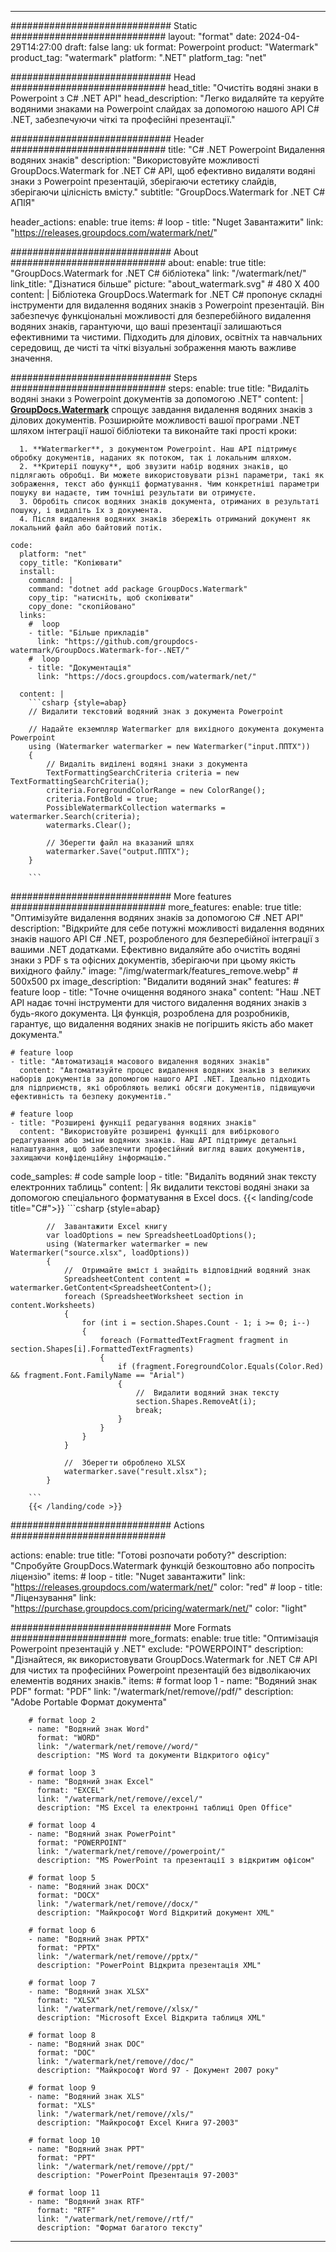 
---
############################# Static ############################
layout: "format"
date:  2024-04-29T14:27:00
draft: false
lang: uk
format: Powerpoint
product: "Watermark"
product_tag: "watermark"
platform: ".NET"
platform_tag: "net"

############################# Head ############################
head_title: "Очистіть водяні знаки в Powerpoint з C# .NET API"
head_description: "Легко видаляйте та керуйте водяними знаками на Powerpoint слайдах за допомогою нашого API C# .NET, забезпечуючи чіткі та професійні презентації."

############################# Header ############################
title: "C# .NET Powerpoint Видалення водяних знаків" 
description: "Використовуйте можливості GroupDocs.Watermark for .NET C# API, щоб ефективно видаляти водяні знаки з Powerpoint презентацій, зберігаючи естетику слайдів, зберігаючи цілісність вмісту."
subtitle: "GroupDocs.Watermark for .NET C# АПІЯ" 

header_actions:
  enable: true
  items:
    #  loop
    - title: "Nuget Завантажити"
      link: "https://releases.groupdocs.com/watermark/net/"
      
############################# About ############################
about:
    enable: true
    title: "GroupDocs.Watermark for .NET C# бібліотека"
    link: "/watermark/net/"
    link_title: "Дізнатися більше"
    picture: "about_watermark.svg" # 480 X 400
    content: |
       Бібліотека GroupDocs.Watermark for .NET C# пропонує складні інструменти для видалення водяних знаків з Powerpoint презентацій. Він забезпечує функціональні можливості для безперебійного видалення водяних знаків, гарантуючи, що ваші презентації залишаються ефективними та чистими. Підходить для ділових, освітніх та навчальних середовищ, де чисті та чіткі візуальні зображення мають важливе значення.

############################# Steps ############################
steps:
    enable: true
    title: "Видаліть водяні знаки з Powerpoint документів за допомогою .NET"
    content: |
      **[GroupDocs.Watermark](https://products.groupdocs.com/watermark/net/)** спрощує завдання видалення водяних знаків з ділових документів. Розширюйте можливості вашої програми .NET шляхом інтеграції нашої бібліотеки та виконайте такі прості кроки:
      
      1. **Watermarker**, з документом Powerpoint. Наш API підтримує обробку документів, наданих як потоком, так і локальним шляхом.
      2. **Критерії пошуку**, щоб звузити набір водяних знаків, що підлягають обробці. Ви можете використовувати різні параметри, такі як зображення, текст або функції форматування. Чим конкретніші параметри пошуку ви надаєте, тим точніші результати ви отримуєте.
      3. Обробіть список водяних знаків документа, отриманих в результаті пошуку, і видаліть їх з документа.
      4. Після видалення водяних знаків збережіть отриманий документ як локальний файл або байтовий потік.
   
    code:
      platform: "net"
      copy_title: "Копіювати"
      install:
        command: |
        command: "dotnet add package GroupDocs.Watermark"
        copy_tip: "натисніть, щоб скопіювати"
        copy_done: "скопійовано"
      links:
        #  loop
        - title: "Більше прикладів"
          link: "https://github.com/groupdocs-watermark/GroupDocs.Watermark-for-.NET/"
        #  loop
        - title: "Документація"
          link: "https://docs.groupdocs.com/watermark/net/"
          
      content: |
        ```csharp {style=abap}
        // Видалити текстовий водяний знак з документа Powerpoint

        // Надайте екземпляр Watermarker для вихідного документа документа Powerpoint
        using (Watermarker watermarker = new Watermarker("input.ППТХ"))
        {
            // Видаліть виділені водяні знаки з документа
            TextFormattingSearchCriteria criteria = new TextFormattingSearchCriteria();
            criteria.ForegroundColorRange = new ColorRange();
            criteria.FontBold = true;
            PossibleWatermarkCollection watermarks = watermarker.Search(criteria);
            watermarks.Clear();

            // Зберегти файл на вказаний шлях
            watermarker.Save("output.ППТХ");
        }
        
        ```            

############################# More features ############################
more_features:
  enable: true
  title: "Оптимізуйте видалення водяних знаків за допомогою C# .NET API"
  description: "Відкрийте для себе потужні можливості видалення водяних знаків нашого API C# .NET, розробленого для безперебійної інтеграції з вашими .NET додатками. Ефективно видаляйте або очистіть водяні знаки з PDF s та офісних документів, зберігаючи при цьому якість вихідного файлу."
  image: "/img/watermark/features_remove.webp" # 500x500 px
  image_description: "Видалити водяний знак"
  features:
    # feature loop
    - title: "Точне очищення водяного знака"
      content: "Наш .NET API надає точні інструменти для чистого видалення водяних знаків з будь-якого документа. Ця функція, розроблена для розробників, гарантує, що видалення водяних знаків не погіршить якість або макет документа."

    # feature loop
    - title: "Автоматизація масового видалення водяних знаків"
      content: "Автоматизуйте процес видалення водяних знаків з великих наборів документів за допомогою нашого API .NET. Ідеально підходить для підприємств, які обробляють великі обсяги документів, підвищуючи ефективність та безпеку документів."

    # feature loop
    - title: "Розширені функції редагування водяних знаків"
      content: "Використовуйте розширені функції для вибіркового редагування або зміни водяних знаків. Наш API підтримує детальні налаштування, щоб забезпечити професійний вигляд ваших документів, захищаючи конфіденційну інформацію."
      
  code_samples:
    # code sample loop
    - title: "Видаліть водяний знак тексту електронних таблиць"
      content: |
        Як видалити текстові водяні знаки за допомогою спеціального форматування в Excel docs.
        {{< landing/code title="C#">}}
        ```csharp {style=abap}
        
            //  Завантажити Excel книгу
            var loadOptions = new SpreadsheetLoadOptions();
            using (Watermarker watermarker = new Watermarker("source.xlsx", loadOptions))
            {
                //  Отримайте вміст і знайдіть відповідний водяний знак
                SpreadsheetContent content = watermarker.GetContent<SpreadsheetContent>();
                foreach (SpreadsheetWorksheet section in content.Worksheets)
                {
                    for (int i = section.Shapes.Count - 1; i >= 0; i--)
                    {
                        foreach (FormattedTextFragment fragment in section.Shapes[i].FormattedTextFragments)
                        {
                            if (fragment.ForegroundColor.Equals(Color.Red) && fragment.Font.FamilyName == "Arial")
                            {
                                //  Видалити водяний знак тексту
                                section.Shapes.RemoveAt(i);
                                break;
                            }
                        }
                    }
                }

                //  Зберегти оброблено XLSX
                watermarker.save("result.xlsx");
            }

        ```
        {{< /landing/code >}}


############################# Actions ############################

actions:
  enable: true
  title: "Готові розпочати роботу?"
  description: "Спробуйте GroupDocs.Watermark функцій безкоштовно або попросіть ліцензію"
  items:
    #  loop
    - title: "Nuget завантажити"
      link: "https://releases.groupdocs.com/watermark/net/"
      color: "red"
        #  loop
    - title: "Ліцензування"
      link: "https://purchase.groupdocs.com/pricing/watermark/net/"
      color: "light"


############################# More Formats #####################
more_formats:
    enable: true
    title: "Оптимізація Powerpoint презентацій у .NET"
    exclude: "POWERPOINT"
    description: "Дізнайтеся, як використовувати GroupDocs.Watermark for .NET C# API для чистих та професійних Powerpoint презентацій без відволікаючих елементів водяних знаків."
    items: 
        # format loop 1
        - name: "Водяний знак PDF"
          format: "PDF"
          link: "/watermark/net/remove//pdf/"
          description: "Adobe Portable Формат документа"

        # format loop 2
        - name: "Водяний знак Word"
          format: "WORD"
          link: "/watermark/net/remove//word/"
          description: "MS Word та документи Відкритого офісу"
          
        # format loop 3
        - name: "Водяний знак Excel"
          format: "EXCEL"
          link: "/watermark/net/remove//excel/"
          description: "MS Excel та електронні таблиці Open Office"

        # format loop 4
        - name: "Водяний знак PowerPoint"
          format: "POWERPOINT"
          link: "/watermark/net/remove//powerpoint/"
          description: "MS PowerPoint та презентації з відкритим офісом"

        # format loop 5
        - name: "Водяний знак DOCX"
          format: "DOCX"
          link: "/watermark/net/remove//docx/"
          description: "Майкрософт Word Відкритий документ XML"
          
        # format loop 6
        - name: "Водяний знак PPTX"
          format: "PPTX"
          link: "/watermark/net/remove//pptx/"
          description: "PowerPoint Відкрита презентація XML"
          
        # format loop 7
        - name: "Водяний знак XLSX"
          format: "XLSX"
          link: "/watermark/net/remove//xlsx/"
          description: "Microsoft Excel Відкрита таблиця XML"

        # format loop 8
        - name: "Водяний знак DOC"
          format: "DOC"
          link: "/watermark/net/remove//doc/"
          description: "Майкрософт Word 97 - Документ 2007 року"

        # format loop 9
        - name: "Водяний знак XLS"
          format: "XLS"
          link: "/watermark/net/remove//xls/"
          description: "Майкрософт Excel Книга 97-2003"

        # format loop 10
        - name: "Водяний знак PPT"
          format: "PPT"
          link: "/watermark/net/remove//ppt/"
          description: "PowerPoint Презентація 97-2003"

        # format loop 11
        - name: "Водяний знак RTF"
          format: "RTF"
          link: "/watermark/net/remove//rtf/"
          description: "Формат багатого тексту"

---